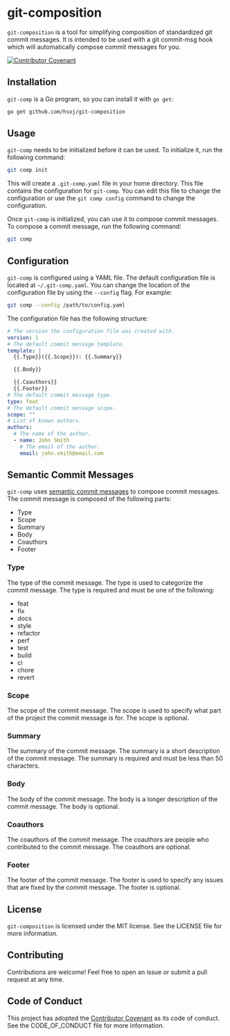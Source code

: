 # git-composition
`git-composition` is a tool for simplifying composition of standardized git
commit messages.  It is intended to be used with a git commit-msg hook which
will automatically compose commit messages for you.

[![Contributor Covenant](https://img.shields.io/badge/Contributor%20Covenant-2.1-4baaaa.svg)](code_of_conduct.md)

## Installation
`git-comp` is a Go program, so you can install it with `go get`:

```bash
go get github.com/hsoj/git-composition
```

## Usage
`git-comp` needs to be initialized before it can be used.  To initialize it,
run the following command:

```bash
git comp init
```

This will create a `.git-comp.yaml` file in your home directory.  This file
contains the configuration for `git-comp`.  You can edit this file to change
the configuration or use the `git comp config` command to change the 
configuration.

Once `git-comp` is initialized, you can use it to compose commit messages.  To
compose a commit message, run the following command:

```bash
git comp
```

## Configuration
`git-comp` is configured using a YAML file.  The default configuration file is
located at `~/.git-comp.yaml`.  You can change the location of the
configuration file by using the `--config` flag.  For example:

```bash
git comp --config /path/to/config.yaml
```

The configuration file has the following structure:

```yaml
# The version the configuration file was created with.
version: 1
# The default commit message template.
template: |
  {{.Type}}({{.Scope}}): {{.Summary}}

  {{.Body}}

  {{.Coauthors}}
  {{.Footer}}
# The default commit message type.
type: feat
# The default commit message scope.
scope: ""
# List of known authors.
authors:
  # The name of the author.
  - name: John Smith
    # The email of the author.
    email: john.smith@email.com
```

## Semantic Commit Messages
`git-comp` uses [semantic commit messages](https://seesparkbox.com/foundry/semantic_commit_messages)
to compose commit messages.  The commit message is composed of the following
parts:

* Type
* Scope
* Summary
* Body
* Coauthors
* Footer

### Type
The type of the commit message.  The type is used to categorize the commit
message.  The type is required and must be one of the following:

* feat
* fix
* docs
* style
* refactor
* perf
* test
* build
* ci
* chore
* revert

### Scope
The scope of the commit message.  The scope is used to specify what part of the
project the commit message is for.  The scope is optional.

### Summary
The summary of the commit message.  The summary is a short description of the
commit message.  The summary is required and must be less than 50 characters.

### Body
The body of the commit message.  The body is a longer description of the commit
message.  The body is optional.

### Coauthors
The coauthors of the commit message.  The coauthors are people who contributed
to the commit message.  The coauthors are optional.

### Footer
The footer of the commit message.  The footer is used to specify any issues
that are fixed by the commit message.  The footer is optional.

## License
`git-composition` is licensed under the MIT license.  See the LICENSE file for
more information.

## Contributing
Contributions are welcome!  Feel free to open an issue or submit a pull request
at any time.

## Code of Conduct
This project has adopted the [Contributor Covenant](https://www.contributor-covenant.org/)
as its code of conduct.  See the CODE_OF_CONDUCT file for more information.
